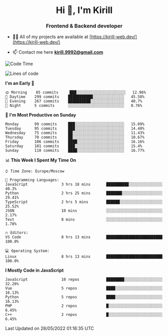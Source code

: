 <h1 align="center">Hi 👋, I'm Kirill</h1>
<h3 align="center">Frontend & Backend developer</h3>

- 👨‍💻 All of my projects are available at [https://kirill-web.dev/](https://kirill-web.dev/)

- 📫 Contact me here **kirill.9992@gmail.com**











<!--START_SECTION:waka-->
![Code Time](http://img.shields.io/badge/Code%20Time-0%20secs-blue)

![Lines of code](https://img.shields.io/badge/From%20Hello%20World%20I%27ve%20Written-477%20Thousand%20lines%20of%20code-blue)

**I'm an Early 🐤** 

```text
🌞 Morning    85 commits     ███░░░░░░░░░░░░░░░░░░░░░░   12.96% 
🌆 Daytime    299 commits    ███████████░░░░░░░░░░░░░░   45.58% 
🌃 Evening    267 commits    ██████████░░░░░░░░░░░░░░░   40.7% 
🌙 Night      5 commits      ░░░░░░░░░░░░░░░░░░░░░░░░░   0.76%

```
📅 **I'm Most Productive on Sunday** 

```text
Monday       99 commits     ███░░░░░░░░░░░░░░░░░░░░░░   15.09% 
Tuesday      95 commits     ███░░░░░░░░░░░░░░░░░░░░░░   14.48% 
Wednesday    75 commits     ██░░░░░░░░░░░░░░░░░░░░░░░   11.43% 
Thursday     70 commits     ██░░░░░░░░░░░░░░░░░░░░░░░   10.67% 
Friday       106 commits    ████░░░░░░░░░░░░░░░░░░░░░   16.16% 
Saturday     101 commits    ███░░░░░░░░░░░░░░░░░░░░░░   15.4% 
Sunday       110 commits    ████░░░░░░░░░░░░░░░░░░░░░   16.77%

```


📊 **This Week I Spent My Time On** 

```text
⌚︎ Time Zone: Europe/Moscow

💬 Programming Languages: 
JavaScript               3 hrs 18 mins       ██████████░░░░░░░░░░░░░░░   40.3% 
Python                   2 hrs 25 mins       ███████░░░░░░░░░░░░░░░░░░   29.41% 
TypeScript               2 hrs 5 mins        ██████░░░░░░░░░░░░░░░░░░░   25.52% 
JSON                     10 mins             ░░░░░░░░░░░░░░░░░░░░░░░░░   2.17% 
Text                     8 mins              ░░░░░░░░░░░░░░░░░░░░░░░░░   1.78%

🔥 Editors: 
VS Code                  8 hrs 13 mins       █████████████████████████   100.0%

💻 Operating System: 
Linux                    8 hrs 13 mins       █████████████████████████   100.0%

```

**I Mostly Code in JavaScript** 

```text
JavaScript               10 repos            ████████░░░░░░░░░░░░░░░░░   32.26% 
Vue                      5 repos             ████░░░░░░░░░░░░░░░░░░░░░   16.13% 
Python                   5 repos             ████░░░░░░░░░░░░░░░░░░░░░   16.13% 
PHP                      2 repos             █░░░░░░░░░░░░░░░░░░░░░░░░   6.45% 
C++                      2 repos             █░░░░░░░░░░░░░░░░░░░░░░░░   6.45%

```



 Last Updated on 28/05/2022 01:16:35 UTC
<!--END_SECTION:waka-->
